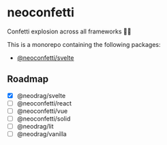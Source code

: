# neoconfetti

Confetti explosion across all frameworks 🎉🎉

This is a monorepo containing the following packages:

- [@neoconfetti/svelte](https://github.com/PuruVJ/neoconfetti/tree/main/packages/svelte#readme)

## Roadmap

- [x] @neodrag/svelte
- [ ] @neoconfetti/react
- [ ] @neoconfetti/vue
- [ ] @neoconfetti/solid
- [ ] @neodrag/lit
- [ ] @neodrag/vanilla

